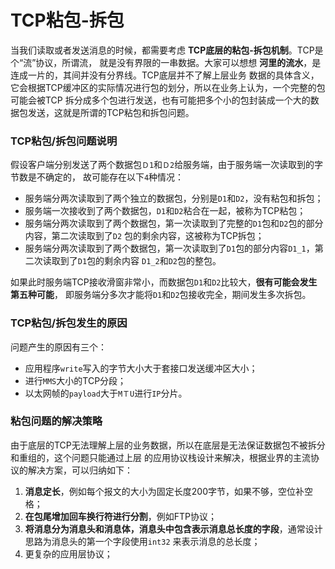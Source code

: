 TCP粘包-拆包
========================================================
当我们读取或者发送消息的时候，都需要考虑 **TCP底层的粘包-拆包机制**。TCP是个“流”协议，所谓流，
就是没有界限的一串数据。大家可以想想 **河里的流水**，是连成一片的，其间并没有分界线。TCP底层并不了解上层业务
数据的具体含义，它会根据TCP缓冲区的实际情况进行包的划分，所以在业务上认为，一个完整的包可能会被TCP
拆分成多个包进行发送，也有可能把多个小的包封装成一个大的数据包发送，这就是所谓的TCP粘包和拆包问题。

### TCP粘包/拆包问题说明
假设客户端分别发送了两个数据包`Ｄ1`和`Ｄ2`给服务端，由于服务端一次读取到的字节数是不确定的，
故可能存在以下`4`种情况：
+ 服务端分两次读取到了两个独立的数据包，分别是`D1`和`D2`，没有粘包和拆包；
+ 服务端一次接收到了两个数据包，`D1`和`D2`粘合在一起，被称为TCP粘包；
+ 服务端分两次读取到了两个数据包，第一次读取到了完整的`D1`包和`D2`包的部分内容，第二次读取到了`D2`
包的剩余内容，这被称为TCP拆包；
+ 服务端分两次读取到了两个数据包，第一次读取到了`D1`包的部分内容`D1_1`，第二次读取到了`D1`包的剩余内容
`D1_2`和`D2`包的整包。

如果此时服务端TCP接收滑窗非常小，而数据包`D1`和`D2`比较大，**很有可能会发生第五种可能**，
即服务端分多次才能将`D1`和`D2`包接收完全，期间发生多次拆包。

### TCP粘包/拆包发生的原因
问题产生的原因有三个：
+ 应用程序`write`写入的字节大小大于套接口发送缓冲区大小；
+ 进行`MMS`大小的TCP分段；
+ 以太网帧的`payload`大于`MＴU`进行`IP`分片。

### 粘包问题的解决策略
由于底层的TCP无法理解上层的业务数据，所以在底层是无法保证数据包不被拆分和重组的，这个问题只能通过上层
的应用协议栈设计来解决，根据业界的主流协议的解决方案，可以归纳如下：

1. **消息定长**，例如每个报文的大小为固定长度200字节，如果不够，空位补空格；
2. **在包尾增加回车换行符进行分割**，例如FTP协议；
3. **将消息分为消息头和消息体，消息头中包含表示消息总长度的字段**，通常设计思路为消息头的第一个字段使用`int32`
来表示消息的总长度；
4. 更复杂的应用层协议；
